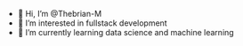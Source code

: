 - 👋 Hi, I’m @Thebrian-M
- 👀 I’m interested in fullstack development
- 🌱 I’m currently learning data science and machine learning

<!---
Thebrian-M/Thebrian-M is a ✨ special ✨ repository because its `README.md` (this file) appears on your GitHub profile.
You can click the Preview link to take a look at your changes.
--->
